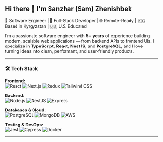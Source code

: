 ## Hi there 👋 I'm Sanzhar (Sam) Zhenishbek

🚀 Software Engineer | 🧠 Full-Stack Developer | 🌐 Remote-Ready | 🇰🇬 Based in Kyrgyzstan | 🇺🇸 U.S. Educated

I’m a passionate software engineer with **5+ years** of experience building modern, scalable web applications — from backend APIs to frontend UIs. I specialize in **TypeScript**, **React**, **NestJS**, and **PostgreSQL**, and I love turning ideas into clean, performant, and user-friendly products.

---

### 🛠️ Tech Stack

**Frontend:**  
![React](https://img.shields.io/badge/-React-61DAFB?style=flat&logo=react&logoColor=black)
![Next.js](https://img.shields.io/badge/-Next.js-000?style=flat&logo=nextdotjs)
![Redux](https://img.shields.io/badge/-Redux-764ABC?style=flat&logo=redux&logoColor=white)
![Tailwind CSS](https://img.shields.io/badge/-Tailwind-06B6D4?style=flat&logo=tailwindcss&logoColor=white)

**Backend:**  
![Node.js](https://img.shields.io/badge/-Node.js-339933?style=flat&logo=node.js&logoColor=white)
![NestJS](https://img.shields.io/badge/-NestJS-E0234E?style=flat&logo=nestjs&logoColor=white)
![Express](https://img.shields.io/badge/-Express-000?style=flat&logo=express&logoColor=white)

**Databases & Cloud:**  
![PostgreSQL](https://img.shields.io/badge/-PostgreSQL-336791?style=flat&logo=postgresql&logoColor=white)
![MongoDB](https://img.shields.io/badge/-MongoDB-47A248?style=flat&logo=mongodb&logoColor=white)
![AWS](https://img.shields.io/badge/-AWS-232F3E?style=flat&logo=amazonaws)

**Testing & DevOps:**  
![Jest](https://img.shields.io/badge/-Jest-C21325?style=flat&logo=jest&logoColor=white)
![Cypress](https://img.shields.io/badge/-Cypress-17202C?style=flat&logo=cypress)
![Docker](https://img.shields.io/badge/-Docker-2496ED?style=flat&logo=docker&logoColor=white)

---
